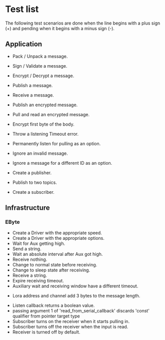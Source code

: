 Test list
=========

The following test scenarios are done when the line begins with a plus sign (+) 
and pending when it begins with a minus sign (-).

## Application ##

+ Pack / Unpack a message.
+ Sign / Validate a message.
+ Encrypt / Decrypt a message.
+ Publish a message.
+ Receive a message.

+ Publish an encrypted message.
+ Pull and read an encrypted message.

+ Encrypt first byte of the body.
+ Throw a listening Timeout error.

+ Permanently listen for pulling as an option.
+ Ignore an invalid message.
+ Ignore a message for a different ID as an option.

+ Create a publisher.
+ Publish to two topics.
+ Create a subscriber.

## Infrastructure ##

### EByte ###

+ Create a Driver with the appropriate speed.
+ Create a Driver with the appropriate options.
+ Wait for Aux getting high.
+ Send a string.
+ Wait an absolute interval after Aux got high.
+ Receive nothing.
+ Change to normal state before receiving.
+ Change to sleep state after receiving.
+ Receive a string.
+ Expire receiving timeout.
+ Auxiliary wait and receiving window have a different timeout.
- Lora address and channel add 3 bytes to the message length.
+ Listen callback returns a boolean value.
+ passing argument 1 of 'read_from_serial_callback' discards 'const' qualifier from pointer target type
+ Subscriber turns on the receiver when it starts pulling in.
+ Subscriber turns off the receiver when the input is read.
+ Receiver is turned off by default.